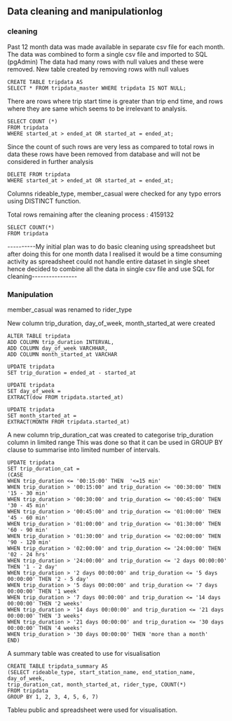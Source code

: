 ## Data cleaning and manipulationlog

### cleaning

Past 12 month data was made available in separate csv file 
for each month. The data was combined to form a single csv 
file and imported to SQL (pgAdmin)
The data had many rows with null values and these were removed.
New table created by removing rows with null values 
        
    CREATE TABLE tripdata AS 
    SELECT * FROM tripdata_master WHERE tripdata IS NOT NULL;

There are rows where trip start time is greater than trip end time, 
and rows where they are same which seems to be irrelevant to analysis.

    SELECT COUNT (*) 
    FROM tripdata
    WHERE started_at > ended_at OR started_at = ended_at;

Since the count of such rows are very less as compared to total rows 
in data these rows have been removed from database and will not be 
considered in further analysis
    
    DELETE FROM tripdata 
    WHERE started_at > ended_at OR started_at = ended_at;
                    
Columns rideable_type, member_casual were checked for any typo errors 
using DISTINCT function.

Total rows remaining after the cleaning process : 4159132

    SELECT COUNT(*)
    FROM tripdata


----------My initial plan was to do basic cleaning using spreadsheet but after 
doing this for one month data I realised it would be a time consuming activity 
as spreadsheet could not handle entire dataset in single sheet hence decided to 
combine all the data in single csv file and use SQL for cleaning----------------


### Manipulation

member_casual was renamed to rider_type

New column trip_duration, day_of_week, month_started_at were created

    ALTER TABLE tripdata
    ADD COLUMN trip_duration INTERVAL, 
    ADD COLUMN day_of_week VARCHHAR,
    ADD COLUMN month_started_at VARCHAR

    UPDATE tripdata
    SET trip_duration = ended_at - started_at

    UPDATE tripdata
    SET day_of_week = 
    EXTRACT(dow FROM tripdata.started_at)
    
    UPDATE tripdata
    SET month_started_at = 
    EXTRACT(MONTH FROM tripdata.started_at)


A new column trip_duration_cat was created to categorise trip_duration column in limited range
This was done so that it can be used in GROUP BY clause to summarise into limited
number of intervals.


    UPDATE tripdata
    SET trip_duration_cat =
    (CASE
    WHEN trip_duration <= '00:15:00' THEN  '<=15 min'
    WHEN trip_duration > '00:15:00' and trip_duration <= '00:30:00' THEN '15 - 30 min'
    WHEN trip_duration > '00:30:00' and trip_duration <= '00:45:00' THEN '30 - 45 min'
    WHEN trip_duration > '00:45:00' and trip_duration <= '01:00:00' THEN '45 - 60 min'
    WHEN trip_duration > '01:00:00' and trip_duration <= '01:30:00' THEN '60 - 90 min'
    WHEN trip_duration > '01:30:00' and trip_duration <= '02:00:00' THEN '90 - 120 min'
    WHEN trip_duration > '02:00:00' and trip_duration <= '24:00:00' THEN '02 - 24 hrs'
    WHEN trip_duration > '24:00:00' and trip_duration <= '2 days 00:00:00' THEN '1 - 2 day'
    WHEN trip_duration > '2 days 00:00:00' and trip_duration <= '5 days 00:00:00' THEN '2 - 5 day'
    WHEN trip_duration > '5 days 00:00:00' and trip_duration <= '7 days 00:00:00' THEN '1 week'
    WHEN trip_duration > '7 days 00:00:00' and trip_duration <= '14 days 00:00:00' THEN '2 weeks'
    WHEN trip_duration > '14 days 00:00:00' and trip_duration <= '21 days 00:00:00' THEN '3 weeks'
    WHEN trip_duration > '21 days 00:00:00' and trip_duration <= '30 days 00:00:00' THEN '4 weeks'
    WHEN trip_duration > '30 days 00:00:00' THEN 'more than a month' 
    END)


A summary table was created to use for visualisation

    CREATE TABLE tripdata_summary AS
    (SELECT rideable_type, start_station_name, end_station_name, day_of_week,
    trip_duration_cat, month_started_at, rider_type, COUNT(*) 
    FROM tripdata
    GROUP BY 1, 2, 3, 4, 5, 6, 7)

Tableu public and spreadsheet were used for visualisation.


